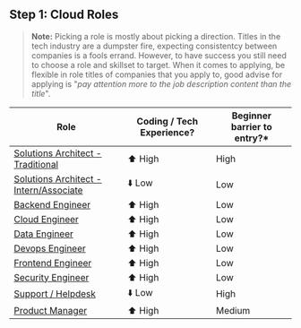 
## Step 1: Cloud Roles

> **Note:** Picking a role is mostly about picking a direction. Titles in the tech industry are a dumpster fire, expecting consistentcy between companies is a fools errand. However, to have success you still need to choose a role and skillset to target. When it comes to applying, be flexible in role titles of companies that you apply to, good advise for applying is "*pay attention more to the job description content than the title*".


| Role                                                                                   | Coding / Tech Experience? | Beginner barrier to entry?* |
| -------------------------------------------------------------------------------------- | ------------------------- | --------------------------- |
| [Solutions Architect - Traditional](./step-1-roles/solutions-architect-traditional.md) | ⬆️ High                    | High                        |
| [Solutions Architect - Intern/Associate](./solutions-architect-associate.md)           | ⬇️ Low                     | Low                         |
| [Backend Engineer](./backend-engineer.md)                                              | ⬆️ High                    | Low                         |
| [Cloud Engineer](./cloud-engineer.md)                                                  | ⬆️ High                    | Low                         |
| [Data Engineer](./data-engineer.md)                                                    | ⬆️ High                    | Low                         |
| [Devops Engineer](./devops-engineer.md)                                                | ⬆️ High                    | Low                         |
| [Frontend Engineer](./frontend-engineer.md)                                            | ⬆️ High                    | Low                         |
| [Security Engineer](./security-engineer.md)                                            | ⬆️ High                    | Low                         |
| [Support / Helpdesk](./support-helpdesk.md)                                            | ⬇️ Low                     | High                        |
| [Product Manager](./product-manager.md)                                                | ⬆️ High                    | Medium                      |
